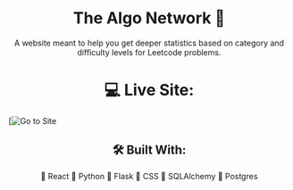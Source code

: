 <h1 align="center">
  The Algo Network 🚀
</h1>

<p align="center">
  A website meant to help you get deeper statistics based on category and difficulty levels for Leetcode problems.
</p>

<h1 align="center">
  💻 Live Site: 
</h1>

[![Go to Site](http://thealgonetwork.herokuapp.com/)


<h2 align="center">
  🛠 Built With: 
</h2>

<p align="center">
  🔹 React
  🔹 Python
  🔹 Flask
  🔹 CSS
  🔹 SQLAlchemy
  🔹 Postgres
</p> 
